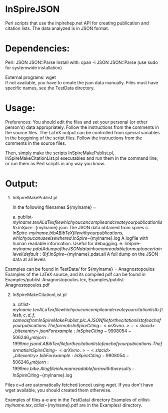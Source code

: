 # InSpireJSON

Perl scripts that use the inpirehep.net API for creating publication and citation lists. The data analyzed is in JSON format.


Dependencies:
=============

Perl:    JSON JSON::Parse
         Install with:       cpan -i JSON JSON::Parse                 (use sudo for systemwide installation)


External programs: wget   
         If not available, you have to create the json data manually. Files must have specific names, see the TestData directory.


Usage:  
======

Preferences: You should edit the files and set your personal (or other person's) data appropriately.          Follow the instructions from the comments in the source files.
             The LaTeX output can be controlled from special variables in the beggining of the script files.  Follow the instructions from the comments in the source files.
        
Then, simply make the scripts InSpireMakePublist.pl, InSpireMakeCitationList.pl executables and run them in the command line, or run them as Perl scripts in any way you know.


Output:
=======

1. InSpireMakePublist.pl

   In the following filenames ${mylname} = <Your Last Name>

   a. publist-${mylname}.tex         A LaTex file which you can compile and create your publication list
   b. InSpire-${mylname}.json        The JSON data obtained from spires
   c. InSpire-${mylname}.bib         A BibTeX file with your publications, which you can use elsewhere
   d. InSpire-${mylname}.log         A logfile with human readable information. Useful for debugging.
   e. InSpire-${mylname}.pdat        A dump of the JSON data in human readable form up to a certain level (default: 8)
   f. InSpire-${mylname}.pdat.all    A full dump on the JSON data at all levels

Examples can be found in TestData/ for ${mylname} = Anagnostopoulos
Examples of the LaTeX source, and its compiled pdf can be found in Examples/publist-Anagnostopoulos.tex,  Examples/publist-Anagnostopoulos.pdf

2. InSpireMakeCitationList.pl

   a. citlist-${mylname}.tex         A LaTex file which you can compile and create your citation list
   b. files b, c, d, f, same as from  InSpireMakePublist.pl
   c. A JSON   file for the citation list of each of your pubications. The format is InSpireCiting-<arXiv no.>-<slac id>_<bitex entry>_.json   For example: InSpireCiting-9908054-506246_Ambjorn:1999mc_.json
   d. A BibTex file for the citation list of each of your pubications. The format is InSpireCiting-<arXiv no.>-<slac id>_<bitex entry>_.bib    For example: InSpireCiting-9908054-506246_Ambjorn:1999mc_.bib
   e. A log file in human readable form with the results: InSpireCiting-${mylname}.log

Files c+d are automatically fetched (once) using wget. If you don't have wget available, you should created them otherwise.

Examples of files a-e are in the TestData/ directory
Examples of citlist-${mylname}.tex, citlist-${mylname}.pdf are in the Examples/ directory.

